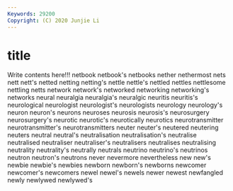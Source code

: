 ```yaml
---
Keywords: 29200
Copyright: (C) 2020 Junjie Li
---
```


# title

Write contents here!!!
netbook 
netbook's 
netbooks 
nether 
nethermost 
nets 
nett 
nett's 
netted 
netting
netting's 
nettle 
nettle's 
nettled 
nettles 
nettlesome 
nettling 
netts 
network 
network's
networked 
networking 
networking's 
networks 
neural 
neuralgia 
neuralgia's 
neuralgic 
neuritis 
neuritis's
neurological 
neurologist 
neurologist's 
neurologists 
neurology 
neurology's 
neuron 
neuron's 
neurons 
neuroses
neurosis 
neurosis's 
neurosurgery 
neurosurgery's 
neurotic 
neurotic's 
neurotically 
neurotics 
neurotransmitter 
neurotransmitter's
neurotransmitters 
neuter 
neuter's 
neutered 
neutering 
neuters 
neutral 
neutral's 
neutralisation 
neutralisation's
neutralise 
neutralised 
neutraliser 
neutraliser's 
neutralisers 
neutralises 
neutralising 
neutrality 
neutrality's 
neutrally
neutrals 
neutrino 
neutrino's 
neutrinos 
neutron 
neutron's 
neutrons 
never 
nevermore 
nevertheless
new 
new's 
newbie 
newbie's 
newbies 
newborn 
newborn's 
newborns 
newcomer 
newcomer's
newcomers 
newel 
newel's 
newels 
newer 
newest 
newfangled 
newly 
newlywed 
newlywed's
